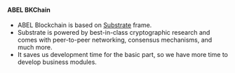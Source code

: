 #### ABEL BKChain
+ ABEL Blockchain is based on [Substrate](https://substrate.dev) frame. 
+ Substrate is powered by best-in-class cryptographic research and comes with peer-to-peer networking, consensus mechanisms, and much more.
+ It saves us development time for the basic part, so we have more time to develop business modules.
